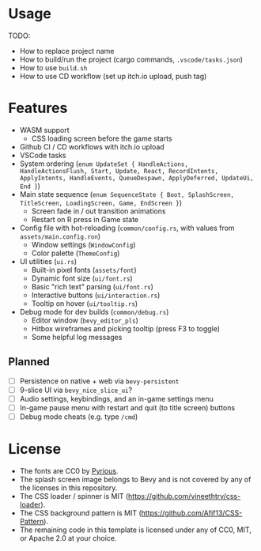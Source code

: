 # Usage

TODO:
- How to replace project name
- How to build/run the project (cargo commands, `.vscode/tasks.json`)
- How to use `build.sh`
- How to use CD workflow (set up itch.io upload, push tag)

# Features

- WASM support
    - CSS loading screen before the game starts
- Github CI / CD workflows with itch.io upload
- VSCode tasks
- System ordering (`enum UpdateSet { HandleActions, HandleActionsFlush, Start, Update, React, RecordIntents, ApplyIntents, HandleEvents, QueueDespawn, ApplyDeferred, UpdateUi, End }`)
- Main state sequence (`enum SequenceState { Boot, SplashScreen, TitleScreen, LoadingScreen, Game, EndScreen }`)
    - Screen fade in / out transition animations
    - Restart on R press in Game state
- Config file with hot-reloading (`common/config.rs`, with values from `assets/main.config.ron`)
    - Window settings (`WindowConfig`)
    - Color palette (`ThemeConfig`)
- UI utilities (`ui.rs`)
    - Built-in pixel fonts (`assets/font`)
    - Dynamic font size (`ui/font.rs`)
    - Basic "rich text" parsing (`ui/font.rs`)
    - Interactive buttons (`ui/interaction.rs`)
    - Tooltip on hover (`ui/tooltip.rs`)
- Debug mode for dev builds (`common/debug.rs`)
    - Editor window (`bevy_editor_pls`)
    - Hitbox wireframes and picking tooltip (press F3 to toggle)
    - Some helpful log messages

## Planned

- [ ] Persistence on native + web via `bevy-persistent`
- [ ] 9-slice UI via `bevy_nice_slice_ui`?
- [ ] Audio settings, keybindings, and an in-game settings menu
- [ ] In-game pause menu with restart and quit (to title screen) buttons
- [ ] Debug mode cheats (e.g. type `/cmd`)

# License

- The fonts are CC0 by [Pyrious](https://github.com/benfrankel).
- The splash screen image belongs to Bevy and is not covered by any of the licenses in this repository.
- The CSS loader / spinner is MIT (https://github.com/vineethtrv/css-loader).
- The CSS background pattern is MIT (https://github.com/Afif13/CSS-Pattern).
- The remaining code in this template is licensed under any of CC0, MIT, or Apache 2.0 at your choice.